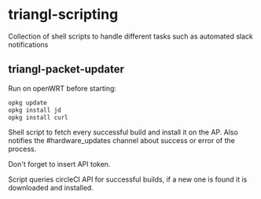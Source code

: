 # triangl-scripting

Collection of shell scripts to handle different tasks such as automated slack notifications


## triangl-packet-updater
Run on openWRT before starting:

```bash
opkg update
opkg install jd
opkg install curl
```

Shell script to fetch every successful build and install it on the AP. Also notifies the #hardware_updates channel about success or error of the process.

Don't forget to insert API token.

Script queries circleCI API for successful builds, if a new one is found it is downloaded and installed.
